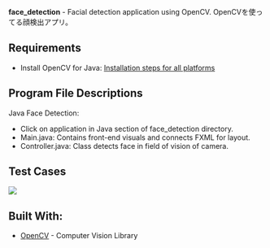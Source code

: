 **face_detection** - Facial detection application using OpenCV. OpenCVを使ってる顔検出アプリ。


**Requirements**
------------------
- Install OpenCV for Java: [Installation steps for all platforms](https://github.com/opencv-java/opencv-java-tutorials/blob/master/docs/source/01-installing-opencv-for-java.rst)

**Program File Descriptions**
---------------------------

Java Face Detection:
- Click on application in Java section of face_detection directory.
- Main.java: Contains front-end visuals and connects FXML for layout.
- Controller.java: Class detects face in field of vision of camera.


**Test Cases**
--------------

<img src="https://github.com/oasysokubo/face_detection/blob/master/trump_gif.gif">

**Built With:**
---------------
- [OpenCV](https://opencv.org) - Computer Vision Library
